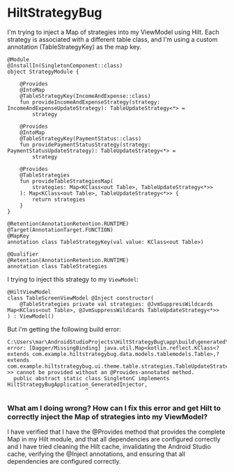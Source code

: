 # HiltStrategyBug
I'm trying to inject a Map of strategies into my ViewModel using Hilt. Each strategy is associated with a different table class, and I'm using a custom annotation (TableStrategyKey) as the map key.

```
@Module
@InstallIn(SingletonComponent::class)
object StrategyModule {

    @Provides
    @IntoMap
    @TableStrategyKey(IncomeAndExpense::class)
    fun provideIncomeAndExpenseStrategy(strategy: IncomeAndExpenseUpdateStrategy): TableUpdateStrategy<*> =
        strategy

    @Provides
    @IntoMap
    @TableStrategyKey(PaymentStatus::class)
    fun providePaymentStatusStrategy(strategy: PaymentStatusUpdateStrategy): TableUpdateStrategy<*> =
        strategy

    @Provides
    @TableStrategies
    fun provideTableStrategiesMap(
        strategies: Map<KClass<out Table>, TableUpdateStrategy<*>>
    ): Map<KClass<out Table>, TableUpdateStrategy<*>> {
        return strategies
    }
}

@Retention(AnnotationRetention.RUNTIME)
@Target(AnnotationTarget.FUNCTION)
@MapKey
annotation class TableStrategyKey(val value: KClass<out Table>)

@Qualifier
@Retention(AnnotationRetention.RUNTIME)
annotation class TableStrategies
```

I trying to inject this strategy to my `ViewModel`: 
```
@HiltViewModel
class TableScreenViewModel @Inject constructor(
    @TableStrategies private val strategies: @JvmSuppressWildcards Map<KClass<out Table>, @JvmSuppressWildcards TableUpdateStrategy<*>>
) : ViewModel()
```

But i'm getting the following build error:

```
C:\Users\mar\AndroidStudioProjects\HiltStrategyBug\app\build\generated\hilt\component_sources\debug\com\example\hiltstrategybug\HiltStrategyBugApplication_HiltComponents.java:137: error: [Dagger/MissingBinding] java.util.Map<kotlin.reflect.KClass<? extends com.example.hiltstrategybug.data.models.tablemodels.Table>,? extends com.example.hiltstrategybug.ui.theme.table.strategies.TableUpdateStrategy<?>> cannot be provided without an @Provides-annotated method.
  public abstract static class SingletonC implements HiltStrategyBugApplication_GeneratedInjector,
                         ^
```
### What am I doing wrong? How can I fix this error and get Hilt to correctly inject the Map of strategies into my ViewModel?

I have verified that I have the @Provides method that provides the complete Map in my Hilt module, and that all dependencies are configured correctly and I have tried cleaning the Hilt cache, invalidating the Android Studio cache, verifying the @Inject annotations, and ensuring that all dependencies are configured correctly.
